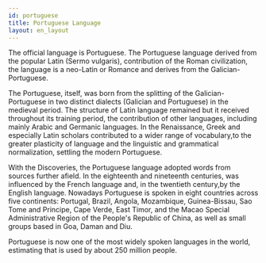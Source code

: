```yaml
---
id: portuguese
title: Portuguese Language
layout: en_layout
---
```


The official language is Portuguese. The Portuguese language derived from the popular Latin (Sermo vulgaris), contribution of the Roman civilization, the language is a neo-Latin or Romance and derives from the Galician-Portuguese.

The Portuguese, itself, was born from the splitting of the Galician-Portuguese in two distinct dialects (Galician and Portuguese) in the medieval period. The structure of Latin language remained but it received throughout its training period, the contribution of other languages, including mainly Arabic and Germanic languages. In the Renaissance, Greek and especially Latin scholars contributed to a wider range of vocabulary,to the greater plasticity of language and the linguistic and grammatical normalization, settling the modern Portuguese. 

With the Discoveries, the Portuguese language adopted words from sources further afield. In the eighteenth and nineteenth centuries, was influenced by the French language and, in the twentieth century,by the English language. Nowadays Portuguese is spoken in eight countries across five continents: Portugal, Brazil, Angola, Mozambique, Guinea-Bissau, Sao Tome and Principe, Cape Verde, East Timor, and the Macao Special Administrative Region of the People's Republic of China, as well as small groups based in Goa, Daman and Diu. 

Portuguese is now one of the most widely spoken languages ​​in the world, estimating that is used by about 250 million people.
